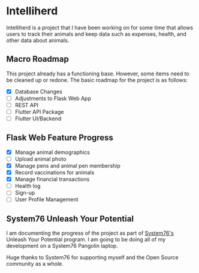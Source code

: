 # Intelliherd

Intelliherd is a project that I have been working on for some time that allows users to track their animals and keep data such as expenses, health, and other data about animals.

## Macro Roadmap 

This project already has a functioning base. However, some items need to be cleaned up or redone. The basic roadmap for the project is as follows:
- [x] Database Changes
- [ ] Adjustments to Flask Web App
- [ ] REST API
- [ ] Flutter API Package
- [ ] Flutter UI/Backend

## Flask Web Feature Progress   
- [x] Manage animal demographics
- [ ] Upload animal photo
- [x] Manage pens and animal pen membership
- [x] Record vaccinations for animals
- [x] Manage financial transactions
- [ ] Health log
- [ ] Sign-up
- [ ] User Profile Management

## System76 Unleash Your Potential 

I am documenting the progress of the project as part of [System76's](https://system76.com) Unleash Your Potential program. I am going to be doing all of my development on a System76 Pangolin laptop.

Huge thanks to System76 for supporting myself and the Open Source community as a whole.
